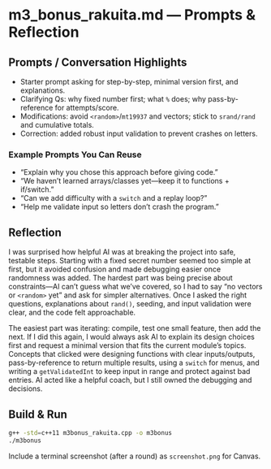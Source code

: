 # m3_bonus_rakuita.md — Prompts & Reflection

## Prompts / Conversation Highlights
- Starter prompt asking for step-by-step, minimal version first, and explanations.
- Clarifying Qs: why fixed number first; what `%` does; why pass-by-reference for attempts/score.
- Modifications: avoid `<random>`/`mt19937` and vectors; stick to `srand/rand` and cumulative totals.
- Correction: added robust input validation to prevent crashes on letters.

### Example Prompts You Can Reuse
- “Explain why you chose this approach before giving code.”
- “We haven’t learned arrays/classes yet—keep it to functions + if/switch.”
- “Can we add difficulty with a `switch` and a replay loop?”
- “Help me validate input so letters don’t crash the program.”

## Reflection 
I was surprised how helpful AI was at breaking the project into safe, testable steps. Starting with a fixed secret number seemed too simple at first, but it avoided confusion and made debugging easier once randomness was added. The hardest part was being precise about constraints—AI can’t guess what we’ve covered, so I had to say “no vectors or `<random>` yet” and ask for simpler alternatives. Once I asked the right questions, explanations about `rand()`, seeding, and input validation were clear, and the code felt approachable.

The easiest part was iterating: compile, test one small feature, then add the next. If I did this again, I would always ask AI to explain its design choices first and request a minimal version that fits the current module’s topics. Concepts that clicked were designing functions with clear inputs/outputs, pass-by-reference to return multiple results, using a `switch` for menus, and writing a `getValidatedInt` to keep input in range and protect against bad entries. AI acted like a helpful coach, but I still owned the debugging and decisions.

## Build & Run
```bash
g++ -std=c++11 m3bonus_rakuita.cpp -o m3bonus
./m3bonus
```

Include a terminal screenshot (after a round) as `screenshot.png` for Canvas.
